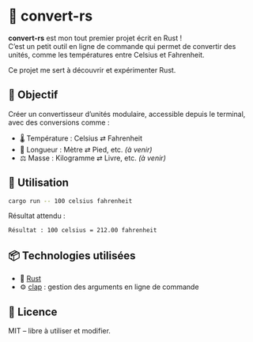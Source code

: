 # 🦀 convert-rs

**convert-rs** est mon tout premier projet écrit en Rust !  
C’est un petit outil en ligne de commande qui permet de convertir des unités, comme les températures entre Celsius et Fahrenheit.

Ce projet me sert à découvrir et expérimenter Rust.



## 🚀 Objectif

Créer un convertisseur d’unités modulaire, accessible depuis le terminal, avec des conversions comme :
- 🌡️ Température : Celsius ⇄ Fahrenheit
- 📏 Longueur : Mètre ⇄ Pied, etc. *(à venir)*
- ⚖️ Masse : Kilogramme ⇄ Livre, etc. *(à venir)*


## 🔧 Utilisation

```bash
cargo run -- 100 celsius fahrenheit
```

Résultat attendu :

```
Résultat : 100 celsius = 212.00 fahrenheit
```

## 📦 Technologies utilisées

- 🦀 [Rust](https://www.rust-lang.org)
- ⚙️ [clap](https://docs.rs/clap/latest/clap/) : gestion des arguments en ligne de commande



## 📄 Licence

MIT – libre à utiliser et modifier.

